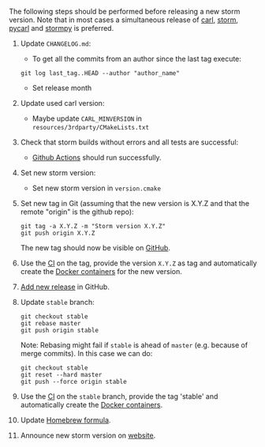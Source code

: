The following steps should be performed before releasing a new storm version.
Note that in most cases a simultaneous release of [carl](https://github.com/smtrat/carl), [storm](https://github.com/moves-rwth/storm), [pycarl](https://github.com/moves-rwth/pycarl/) and [stormpy](https://github.com/moves-rwth/stormpy/) is preferred.

1. Update `CHANGELOG.md`:
   * To get all the commits from an author since the last tag execute:
   ```console
   git log last_tag..HEAD --author "author_name"
   ```
   * Set release month

2. Update used carl version:
   * Maybe update `CARL_MINVERSION` in `resources/3rdparty/CMakeLists.txt`

3. Check that storm builds without errors and all tests are successful:
   * [Github Actions](https://github.com/moves-rwth/storm/actions/) should run successfully.

4. Set new storm version:
   * Set new storm version in `version.cmake`

5. Set new tag in Git (assuming that the new version is X.Y.Z and that the remote "origin" is the github repo):
   ```console
   git tag -a X.Y.Z -m "Storm version X.Y.Z"
   git push origin X.Y.Z
   ```
   The new tag should now be visible on [GitHub](https://github.com/moves-rwth/storm/tags).

6. Use the [CI](https://github.com/moves-rwth/storm/actions/workflows/release_docker.yml) on the tag, provide the version `X.Y.Z` as tag and automatically create the [Docker containers](https://hub.docker.com/r/movesrwth/storm) for the new version.

7. [Add new release](https://github.com/moves-rwth/storm/releases/new) in GitHub.

8. Update `stable` branch:

   ```console
   git checkout stable
   git rebase master
   git push origin stable
   ```
   Note: Rebasing might fail if `stable` is ahead of `master` (e.g. because of merge commits). In this case we can do:
    ```console
   git checkout stable
   git reset --hard master
   git push --force origin stable
   ```

9. Use the [CI](https://github.com/moves-rwth/storm/actions/workflows/release_docker.yml) on the `stable` branch, provide the tag 'stable' and automatically create the [Docker containers](https://hub.docker.com/r/movesrwth/storm).

10. Update [Homebrew formula](https://github.com/moves-rwth/homebrew-storm).

11. Announce new storm version on [website](http://www.stormchecker.org/news.html).
